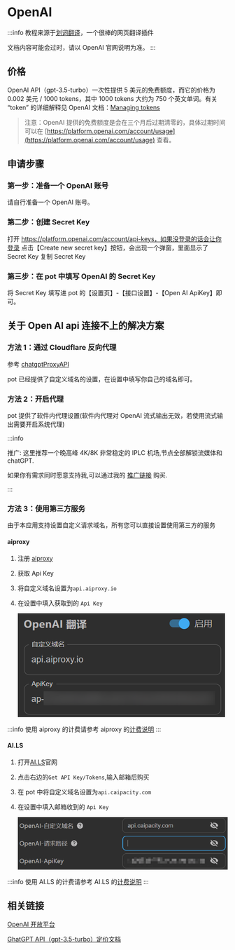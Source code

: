 # OpenAI

:::info
教程来源于[划词翻译](https://hcfy.app/)，一个很棒的网页翻译插件

文档内容可能会过时，请以 OpenAI 官网说明为准。
:::

## 价格

OpenAI API（gpt-3.5-turbo）一次性提供 5 美元的免费额度，而它的价格为 0.002 美元 / 1000 tokens，其中 1000 tokens 大约为 750 个英文单词。有关 “token” 的详细解释见 OpenAI 文档：[Managing tokens](https://platform.openai.com/docs/guides/chat/managing-tokens)

> 注意：OpenAI 提供的免费额度是会在三个月后过期清零的，具体过期时间可以在 [https://platform.openai.com/account/usage](https://platform.openai.com/account/usage) 查看。

## 申请步骤

### 第一步：准备一个 OpenAI 账号

请自行准备一个 OpenAI 账号。

### 第二步：创建 Secret Key

打开 https://platform.openai.com/account/api-keys，如果没登录的话会让你登录
点击【Create new secret key】按钮，会出现一个弹窗，里面显示了 Secret Key
复制 Secret Key

### 第三步：在 pot 中填写 OpenAI 的 Secret Key

将 Secret Key 填写进 pot 的【设置页】-【接口设置】-【Open AI ApiKey】即可。

## 关于 Open AI api 连接不上的解决方案

### 方法 1：通过 Cloudflare 反向代理

参考 [chatgptProxyAPI](https://github.com/x-dr/chatgptProxyAPI)

pot 已经提供了自定义域名的设置，在设置中填写你自己的域名即可。

### 方法 2：开启代理

pot 提供了软件内代理设置(软件内代理对 OpenAI 流式输出无效，若使用流式输出需要开启系统代理)

:::info

推广: 这里推荐一个晚高峰 4K/8K 非常稳定的 IPLC 机场,节点全部解锁流媒体和 chatGPT.

如果你有需求同时愿意支持我,可以通过我的 [推广链接](https://go.ssrdog.com/?code=iPlqSVe7) 购买.

:::

### 方法 3：使用第三方服务

由于本应用支持设置自定义请求域名，所有您可以直接设置使用第三方的服务

#### aiproxy

1. 注册 [aiproxy](https://aiproxy.io/?i=pylogmon)
2. 获取 Api Key
3. 将自定义域名设置为`api.aiproxy.io`
4. 在设置中填入获取到的 `Api Key`

   ![aiproxy](./asset/aiproxy.png)

:::info
使用 aiproxy 的计费请参考 aiproxy 的[计费说明](https://aiproxy.io/pricing)
:::

#### AI.LS

1. 打开[AI.LS](https://ai.ls/)官网
2. 点击右边的`Get API Key/Tokens`,输入邮箱后购买
3. 在 pot 中将自定义域名设置为`api.caipacity.com`
4. 在设置中填入邮箱收到的 `Api Key`

   ![AI.LS](./asset/ai.ls.png)

:::info
使用 AI.LS 的计费请参考 AI.LS 的[计费说明](https://ai.ls/?show-token-pricing=true)
:::

<!-- #### API2D

1. 注册 [API2D](https://api2d.com/r/186163)
2. 获取 ForwardKey
3. 将自定义域名设置为`openai.api2d.net`
4. 在设置中填入`ForwardKey`

   ![API2D](./asset/API2D.png)

:::info
使用 API2D 的计费请参考 API2D 的[计费说明](https://api2d.com/wiki/doc)
::: -->

## 相关链接

[OpenAI 开放平台](https://platform.openai.com/)

[GhatGPT API（gpt-3.5-turbo）定价文档](https://openai.com/pricing)
